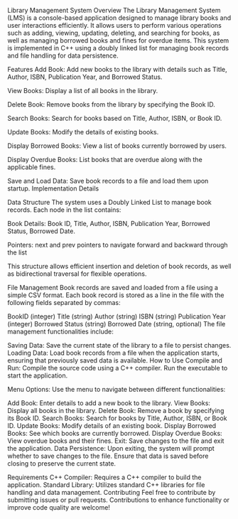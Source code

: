 Library Management System
Overview
The Library Management System (LMS) is a console-based application designed to manage library books and user interactions efficiently. It allows users to perform various operations such as adding, viewing, updating, deleting, and searching for books, as well as managing borrowed books and fines for overdue items. This system is implemented in C++ using a doubly linked list for managing book records and file handling for data persistence.

Features
Add Book: Add new books to the library with details such as Title, Author, ISBN, Publication Year, and Borrowed Status.

View Books: Display a list of all books in the library.

Delete Book: Remove books from the library by specifying the Book ID.

Search Books: Search for books based on Title, Author, ISBN, or Book ID.

Update Books: Modify the details of existing books.

Display Borrowed Books: View a list of books currently borrowed by users.

Display Overdue Books: List books that are overdue along with the applicable fines.

Save and Load Data: Save book records to a file and load them upon startup.
Implementation Details

Data Structure
The system uses a Doubly Linked List to manage book records. Each node in the list contains:

Book Details: Book ID, Title, Author, ISBN, Publication Year, Borrowed Status, Borrowed Date.

Pointers: next and prev pointers to navigate forward and backward through the list

This structure allows efficient insertion and deletion of book records, as well as bidirectional traversal for flexible operations.

File Management
Book records are saved and loaded from a file using a simple CSV format. Each book record is stored as a line in the file with the following fields separated by commas:

BookID (integer)
Title (string)
Author (string)
ISBN (string)
Publication Year (integer)
Borrowed Status (string)
Borrowed Date (string, optional)
The file management functionalities include:

Saving Data: Save the current state of the library to a file to persist changes.
Loading Data: Load book records from a file when the application starts, ensuring that previously saved data is available.
How to Use
Compile and Run: Compile the source code using a C++ compiler. Run the executable to start the application.

Menu Options: Use the menu to navigate between different functionalities:

Add Book: Enter details to add a new book to the library.
View Books: Display all books in the library.
Delete Book: Remove a book by specifying its Book ID.
Search Books: Search for books by Title, Author, ISBN, or Book ID.
Update Books: Modify details of an existing book.
Display Borrowed Books: See which books are currently borrowed.
Display Overdue Books: View overdue books and their fines.
Exit: Save changes to the file and exit the application.
Data Persistence: Upon exiting, the system will prompt whether to save changes to the file. Ensure that data is saved before closing to preserve the current state.

Requirements
C++ Compiler: Requires a C++ compiler to build the application.
Standard Library: Utilizes standard C++ libraries for file handling and data management.
Contributing
Feel free to contribute by submitting issues or pull requests. Contributions to enhance functionality or improve code quality are welcome!

